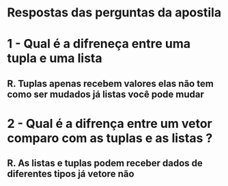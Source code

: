 # Respostas das perguntas da apostila

<h1>1 - Qual é a difreneça entre uma tupla e uma lista</h1>
<h2>R. Tuplas apenas recebem valores elas não tem como ser mudados já listas você pode mudar</h2>

<h1>2 - Qual é a difrença entre um vetor comparo com as tuplas e as listas ?</h1>
<h2>R. As listas e tuplas podem receber dados de diferentes tipos já vetore não</h2>